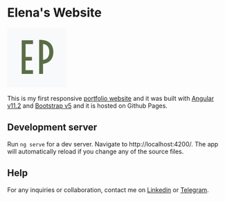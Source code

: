 # Elena's Website 

![EP logo](https://raw.githubusercontent.com/zelenkis/elenas-website/main/src/assets/images/favicon.png)

This is my first responsive [portfolio website](https://zelenkis.github.io/elenas-website) and it was built with [Angular v11.2](https://angular.io/) and [Bootstrap v5](https://getbootstrap.com/) and it is hosted on Github Pages.



## Development server
Run `ng serve` for a dev server. Navigate to http://localhost:4200/. The app will automatically reload if you change any of the source files.

## Help
For any inquiries or collaboration, contact me on [Linkedin](https://www.linkedin.com/in/elenapistruga/) or [Telegram](https://t.me/hellen_pi).
